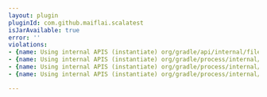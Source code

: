 ```yaml
---
layout: plugin
pluginId: com.github.maiflai.scalatest
isJarAvailable: true
error: ''
violations:
- {name: Using internal APIS (instantiate) org/gradle/api/internal/file/FileResolver}
- {name: Using internal APIS (instantiate) org/gradle/process/internal/JavaExecAction}
- {name: Using internal APIS (instantiate) org/gradle/process/internal/JavaExecAction}
- {name: Using internal APIS (instantiate) org/gradle/process/internal/JavaExecAction}

---
```

